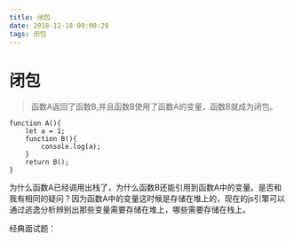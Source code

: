 ```yaml
---
title: 闭包
date: 2018-12-18 09:00:29
tags: 闭包
---
```


# 闭包

>函数A返回了函数B,并且函数B使用了函数A的变量，函数B就成为闭包。

```
function A(){
    let a = 1;
    function B(){
        console.log(a);
    }
    return B();
}
```

为什么函数A已经调用出栈了，为什么函数B还能引用到函数A中的变量。是否和我有相同的疑问？因为函数A中的变量这时候是存储在堆上的，现在的js引擎可以通过逃逸分析辨别出那些变量需要存储在堆上，哪些需要存储在栈上。

经典面试题：
